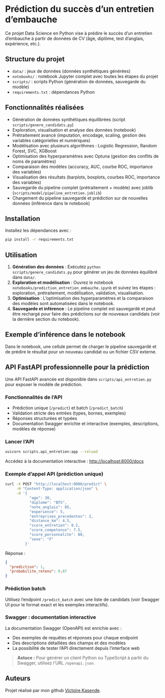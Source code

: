 
# Prédiction du succès d’un entretien d’embauche

Ce projet Data Science en Python vise à prédire le succès d’un entretien d’embauche à partir de données de CV (âge, diplôme, test d’anglais, expérience, etc.).

## Structure du projet
- `data/` : jeux de données (données synthétiques générées)
- `notebooks/` : notebook Jupyter complet avec toutes les étapes du projet
- `scripts/` : scripts Python (génération de données, sauvegarde du modèle)
- `requirements.txt` : dépendances Python

## Fonctionnalités réalisées
- Génération de données synthétiques équilibrées (script `scripts/genere_candidats.py`)
- Exploration, visualisation et analyse des données (notebook)
- Prétraitement avancé (imputation, encodage, scaling, gestion des variables catégorielles et numériques)
- Modélisation avec plusieurs algorithmes : Logistic Regression, Random Forest, SVC, XGBoost
- Optimisation des hyperparamètres avec Optuna (gestion des conflits de noms de paramètres)
- Comparaison des modèles (accuracy, AUC, courbe ROC, importance des variables)
- Visualisation des résultats (barplots, boxplots, courbes ROC, importance des variables)
- Sauvegarde du pipeline complet (prétraitement + modèle) avec joblib (`scripts/model/pipeline_entretien.joblib`)
- Chargement du pipeline sauvegardé et prédiction sur de nouvelles données (inférence dans le notebook)

## Installation
Installez les dépendances avec :
```bash
pip install -r requirements.txt
```

## Utilisation
1. **Génération des données** : Exécutez `python scripts/genere_candidats.py` pour générer un jeu de données équilibré dans `data/`.
2. **Exploration et modélisation** : Ouvrez le notebook `notebooks/prediction_entretien_embauche.ipynb` et suivez les étapes : exploration, prétraitement, modélisation, validation, visualisation.
3. **Optimisation** : L’optimisation des hyperparamètres et la comparaison des modèles sont automatisées dans le notebook.
4. **Sauvegarde et inférence** : Le pipeline complet est sauvegardé et peut être rechargé pour faire des prédictions sur de nouveaux candidats (voir la dernière section du notebook).


## Exemple d’inférence dans le notebook
Dans le notebook, une cellule permet de charger le pipeline sauvegardé et de prédire le résultat pour un nouveau candidat ou un fichier CSV externe.


## API FastAPI professionnelle pour la prédiction
Une API FastAPI avancée est disponible dans `scripts/api_entretien.py` pour exposer le modèle de prédiction.

### Fonctionnalités de l’API
- Prédiction unique (`/predict`) et batch (`/predict_batch`)
- Validation stricte des entrées (types, bornes, exemples)
- Réponses structurées et typées
- Documentation Swagger enrichie et interactive (exemples, descriptions, modèles de réponse)

### Lancer l’API
```bash
uvicorn scripts.api_entretien:app --reload
```

Accédez à la documentation interactive : [http://localhost:8000/docs](http://localhost:8000/docs)

### Exemple d’appel API (prédiction unique)
```bash
curl -X POST "http://localhost:8000/predict" \
     -H "Content-Type: application/json" \
     -d '{
           "age": 30,
           "diplome": "BTS",
           "note_anglais": 85,
           "experience": 5,
           "entreprises_precedentes": 2,
           "distance_km": 4.5,
           "score_entretien": 8.2,
           "score_competence": 7.5,
           "score_personnalite": 80,
           "sexe": "F"
         }'
```

Réponse :
```json
{
  "prediction": 1,
  "probabilite_retenu": 0.87
}
```

### Prédiction batch
Utilisez l’endpoint `/predict_batch` avec une liste de candidats (voir Swagger UI pour le format exact et les exemples interactifs).

### Swagger : documentation interactive
La documentation Swagger (OpenAPI) est enrichie avec :
- Des exemples de requêtes et réponses pour chaque endpoint
- Des descriptions détaillées des champs et des modèles
- La possibilité de tester l’API directement depuis l’interface web

> **Astuce :** Pour générer un client Python ou TypeScript à partir du Swagger, utilisez l’URL `/openapi.json`.

## Auteurs
Projet réalisé par mon github [Victoire Kasende](https://github.com/VictoryKasende/).
